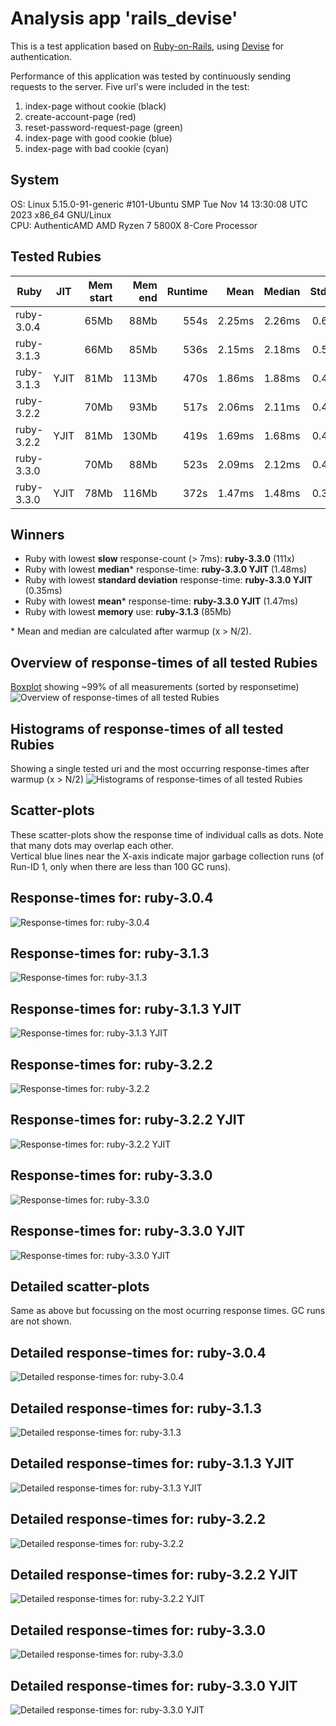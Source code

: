 # Analysis app 'rails_devise'
This is a test application based on [Ruby-on-Rails](https://rubyonrails.org/),
using [Devise](https://github.com/heartcombo/devise) for authentication.

Performance of this application was tested by continuously sending requests to the server.
Five url's were included in the test:

1. index-page without cookie (black)
2. create-account-page (red)
3. reset-password-request-page (green)
4. index-page with good cookie (blue)
5. index-page with bad cookie (cyan)

## System
OS: Linux 5.15.0-91-generic #101-Ubuntu SMP Tue Nov 14 13:30:08 UTC 2023 x86_64 GNU/Linux  
CPU: AuthenticAMD AMD Ryzen 7 5800X 8-Core Processor  

## Tested Rubies
| Ruby                      | JIT  | Mem start |   Mem end |   Runtime |      Mean |    Median |   Std.Dev |     Slow |   Errors |        N |  GC runs |
| ------------------------- | ---- | --------: | --------: | --------: | --------: | --------: | --------: |--------: | -------: | -------: | -------: |
| ruby-3.0.4                |      |      65Mb |      88Mb |      554s |    2.25ms |    2.26ms |    0.66ms |      892 |        0 |   750000 |      116 |
| ruby-3.1.3                |      |      66Mb |      85Mb |      536s |    2.15ms |    2.18ms |    0.56ms |      632 |        0 |   750000 |       81 |
| ruby-3.1.3                | YJIT |      81Mb |     113Mb |      470s |    1.86ms |    1.88ms |    0.48ms |      475 |        0 |   750000 |       48 |
| ruby-3.2.2                |      |      70Mb |      93Mb |      517s |    2.06ms |    2.11ms |    0.44ms |      285 |        0 |   750000 |       30 |
| ruby-3.2.2                | YJIT |      81Mb |     130Mb |      419s |    1.69ms |    1.68ms |    0.43ms |      252 |        0 |   750000 |       20 |
| ruby-3.3.0                |      |      70Mb |      88Mb |      523s |    2.09ms |    2.12ms |    0.41ms |      111 |        0 |   750000 |        0 |
| ruby-3.3.0                | YJIT |      78Mb |     116Mb |      372s |    1.47ms |    1.48ms |    0.35ms |      128 |        0 |   750000 |        1 |

## Winners

- Ruby with lowest __slow__ response-count (> 7ms): __ruby-3.3.0__ (111x)
- Ruby with lowest __median__* response-time: __ruby-3.3.0 YJIT__ (1.48ms)
- Ruby with lowest __standard deviation__ response-time: __ruby-3.3.0 YJIT__ (0.35ms)
- Ruby with lowest __mean__* response-time: __ruby-3.3.0 YJIT__ (1.47ms)
- Ruby with lowest __memory__ use: __ruby-3.1.3__ (85Mb)

\* Mean and median are calculated after warmup (x > N/2).

## Overview of response-times of all tested Rubies
[Boxplot](https://en.wikipedia.org/wiki/Box_plot) showing ~99% of all measurements (sorted by responsetime)
![Overview of response-times of all tested Rubies](/data/rails_devise/plots/rails_devise_0_overview.png "Overview of response-times of all tested Rubies")

## Histograms of response-times of all tested Rubies
Showing a single tested uri and the most occurring response-times after warmup (x > N/2)
![Histograms of response-times of all tested Rubies](/data/rails_devise/plots/rails_devise_01_histogram.png "Histograms of response-times of all tested Rubies")

## Scatter-plots
These scatter-plots show the response time of individual calls as dots. Note that many dots may overlap each other.  
Vertical blue lines near the X-axis indicate major garbage collection runs (of Run-ID 1, only when there are less than 100 GC runs).
## Response-times for: ruby-3.0.4
![Response-times for: ruby-3.0.4](/data/rails_devise/plots/rails_devise_1_ruby-3.0.4.png "Response-times for: ruby-3.0.4")

## Response-times for: ruby-3.1.3
![Response-times for: ruby-3.1.3](/data/rails_devise/plots/rails_devise_1_ruby-3.1.3.png "Response-times for: ruby-3.1.3")

## Response-times for: ruby-3.1.3 YJIT
![Response-times for: ruby-3.1.3 YJIT](/data/rails_devise/plots/rails_devise_1_ruby-3.1.3%20YJIT.png "Response-times for: ruby-3.1.3 YJIT")

## Response-times for: ruby-3.2.2
![Response-times for: ruby-3.2.2](/data/rails_devise/plots/rails_devise_1_ruby-3.2.2.png "Response-times for: ruby-3.2.2")

## Response-times for: ruby-3.2.2 YJIT
![Response-times for: ruby-3.2.2 YJIT](/data/rails_devise/plots/rails_devise_1_ruby-3.2.2%20YJIT.png "Response-times for: ruby-3.2.2 YJIT")

## Response-times for: ruby-3.3.0
![Response-times for: ruby-3.3.0](/data/rails_devise/plots/rails_devise_1_ruby-3.3.0.png "Response-times for: ruby-3.3.0")

## Response-times for: ruby-3.3.0 YJIT
![Response-times for: ruby-3.3.0 YJIT](/data/rails_devise/plots/rails_devise_1_ruby-3.3.0%20YJIT.png "Response-times for: ruby-3.3.0 YJIT")


## Detailed scatter-plots
Same as above but focussing on the most ocurring response times. GC runs are not shown.
## Detailed response-times for: ruby-3.0.4
![Detailed response-times for: ruby-3.0.4](/data/rails_devise/plots/rails_devise_2_ruby-3.0.4.png "Detailed response-times for: ruby-3.0.4")

## Detailed response-times for: ruby-3.1.3
![Detailed response-times for: ruby-3.1.3](/data/rails_devise/plots/rails_devise_2_ruby-3.1.3.png "Detailed response-times for: ruby-3.1.3")

## Detailed response-times for: ruby-3.1.3 YJIT
![Detailed response-times for: ruby-3.1.3 YJIT](/data/rails_devise/plots/rails_devise_2_ruby-3.1.3%20YJIT.png "Detailed response-times for: ruby-3.1.3 YJIT")

## Detailed response-times for: ruby-3.2.2
![Detailed response-times for: ruby-3.2.2](/data/rails_devise/plots/rails_devise_2_ruby-3.2.2.png "Detailed response-times for: ruby-3.2.2")

## Detailed response-times for: ruby-3.2.2 YJIT
![Detailed response-times for: ruby-3.2.2 YJIT](/data/rails_devise/plots/rails_devise_2_ruby-3.2.2%20YJIT.png "Detailed response-times for: ruby-3.2.2 YJIT")

## Detailed response-times for: ruby-3.3.0
![Detailed response-times for: ruby-3.3.0](/data/rails_devise/plots/rails_devise_2_ruby-3.3.0.png "Detailed response-times for: ruby-3.3.0")

## Detailed response-times for: ruby-3.3.0 YJIT
![Detailed response-times for: ruby-3.3.0 YJIT](/data/rails_devise/plots/rails_devise_2_ruby-3.3.0%20YJIT.png "Detailed response-times for: ruby-3.3.0 YJIT")

